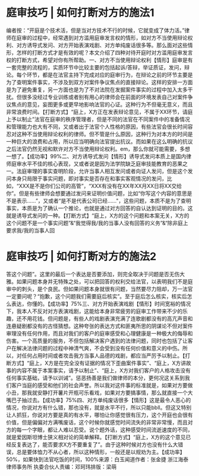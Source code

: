 # 庭审技巧 | 如何打断对方的施法1

编者按：“开庭是个技术活，但是当对方技术不行的时候，它就变成了体力活。”律师在庭审的过程中，经常遇到对方滥用庭审发言权的情形，如对方不当使用辩论权利、对方诱导式发问、对方开始表演戏剧、对方单纯废话很多等。那么面对这些情形，怎样的打断方式才是有效的呢？本文介绍了四种对待开庭时对方滥用庭审发言权的打断方式，希望对你有所帮助。一、对方不当使用辩论权利【情形】庭审是有一套完整的流程的，实质环节中比较主要的包括起诉/答辩，举证质证，发问，辩论。每个环节，都是在法官主持下完成对应的庭审行为，在辩论之前的环节主要是为了查明案件事实，不涉及到双方对案件争议焦点的直接辩论。这样的安排一方面是为了避免重复，另一方面也是为了不对法院在发掘案件事实的过程中加入太多干扰。但很多没经过专业训练或者别有用心的律师会在前面的环境发表自己对案件争议焦点的意见，妄图更多或更早地影响法官的心证。这种行为不但毫无意义，而且非常浪费时间。【打断方式】“庭上，X方正在发表辩论意见，不属于XX环节，请庭上予以制止”法官在庭审的秩序管理者，但是不同的法官在不同案件中的准备情况和管理能力也大有不同，又或者出于法官个人性格的原因，有些法官会很长时间容忍对这种不当使用辩论权利的律师。但不管是什么原因，这种行为对本方的时间是一种巨大的浪费和占用，所以应当明确向法官提出抗议。而如果在这么明确的抗议之后法官仍然无视和默许对方不当使用辩论权利。em，那么你就可能需要，多想一想了。【成功率】99%二、对方诱导式发问【情形】诱导式发问本质上是国内律师庭审水平不佳的核心表现，又或者说是因为法学院缺乏庭审技能教育的恶果之一。法庭审理的事实查明阶段，允许当事人相互发问或者向证人发问，但是这个发问本身只局限于事实问题，即对事实是否存在和事实客观情况的发问，比如，“XXX是不是你们公司的高管”，“XXX有没有在XX年XX月XX日将XX交给你”。但是有些律师会想要通过发问来证明价值问题，比如“你写这个内容的意思是不是表示......”，又或者“是不是代表公司已经......"，这些问题，本质不是为了查明事实，本质是为了确认一个推论，也就是通过对方回答的自认达到证明的目的。这就是诱导式发问的一种。【打断方式】“庭上，X方的这个问题和本案无关，X方的这个问题不是一个事实问题”&“我觉得我/我的当事人没有回答的义务”&“除非庭上要求我/我的当事人回

# 庭审技巧 | 如何打断对方的施法2

答这个问题”。这里的最后一个表达是否要添加，则完全取决于问题是否无伤大雅。如果问题本身并无特殊之处，可以把回答的权利交给法官，以表明我们不是庭审中的刺头，是个良民。但如果问题本身就很有问题，当然要尽力阻却，万一法官一定要问呢？“抱歉，这个问题我们需要庭后核实”。至于庭后怎么核实，核实后怎么表达，你懂的。【成功率】75%三、对方开始表演戏剧【情形】时间宽裕的情况下，我本人不反对对方表演戏剧，这能给本身非常疲劳的庭审工作带来不少的乐趣，还不用花钱。但问题是，有些人的戏剧表演充满了连歌剧都没有的高亢声音和连悬疑剧都没有的古怪猜想。这种夸张的表达方式和匪夷所思的阴谋论不但对案件审理没有任何作用，而且对我们的客户的庭审感受和心理健康是一种极大的侮辱和伤害。一个高质量的服务，不但包括解决客户遇到的法律问题，同时也包括了让客户在解决法律问题的过程中神清气爽，不会受到没有任何价值和意义的中伤。所以，对任何占用时间或者攻击我方当事人品德的戏剧，都应当严厉予以制止。【打断方式】“庭上，X方是在完全没有证据的情况下歪曲案件事实”、“庭上，X方讲故事的内容不属于本案事实，请予以制止”、“庭上，X方对我们客户的人格攻击没有任何事实基础，请予以训诫”。惩恶扬善是我们做律师的本分，更何况这关系到我们客户当庭的感受和他们的社会声誉。所以我对这件事的标准就是，如果对方要做小丑，那我就安静打开薯片开瓶可乐看戏，如果对方要搞事情，那么就直接一个大嘴巴子抽过去。【成功率】75%四、对方单纯废话很多【情形】这是最令人恶心的情况，你说对方有什么错，那也没有，就是水平不行，所以只能bbll。但这又特别让人抓狂，你说对方要是真的有水平，哪怕让你感觉很有压力，这个开庭也会很有价值，但是偏偏对方满嘴废话，这个时候你就感觉时间流失的非常非常慢，而且对方的每一个字眼，都让人难以忍受。说个题外话，这种感受时间流逝速度的不同，就是爱因斯坦博士狭义相对论的简单解释。【打断方式】“庭上，X方的这个意见已经反复表达了，能否要求X方不要重复了”。由于这种时候对方也没有什么大错误，总是要体恤力不从心者，所以这种情形，一般还是以规劝为主。【成功率】50%，如果快到法官吃饭的时间，100%来源：白玉闻道作者：张金捷 浙江海泰律师事务所 执委合伙人责编：邓珂玮排版：梁萌

